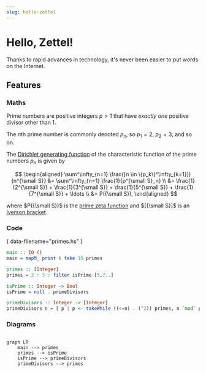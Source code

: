 ```yaml
---
slug: hello-zettel
---
```


# Hello, Zettel!

Thanks to rapid advances in technology, it's never been easier to put words on the Internet.

## Features

### Maths

Prime numbers are positive integers $p > 1$ that have _exactly one_ positive divisor other than $1$.

The $n$th prime number is commonly denoted $p_n$, so $p_1 = 2$, $p_2 = 3$, and so on.

The [Dirichlet generating function] of the characteristic function of the prime numbers $p_n$ is given by

$$
\begin{aligned}
\sum^\infty_{n=1} \frac{[n \in \{p_k\}^\infty_{k=1}]}{n^{\small S}} &= \sum^\infty_{n=1} \frac{1}{p^{\small S}_n} \\
	&= \frac{1}{2^{\small S}} + \frac{1}{3^{\small S}} + \frac{1}{5^{\small S}} + \frac{1}{7^{\small S}} + \ldots \\
	&= P({\small S}),
\end{aligned}
$$

where $P({\small S})$ is the [prime zeta function] and $[{\small S}]$ is an [Iverson bracket].

[Dirichlet generating function]: https://mathworld.wolfram.com/DirichletGeneratingFunction.html
[prime zeta function]: https://mathworld.wolfram.com/PrimeZetaFunction.html
[Iverson bracket]: https://mathworld.wolfram.com/IversonBracket.html

### Code

{ data-filename="primes.hs" }
```haskell
main :: IO ()
main = mapM_ print $ take 10 primes

primes :: [Integer]
primes = 2 : 3 : filter isPrime [5,7..]

isPrime :: Integer -> Bool
isPrime = null . primeDivisors

primeDivisors :: Integer -> [Integer]
primeDivisors n = [ p | p <- takeWhile ((<=n) . (^2)) primes, n `mod` p == 0 ]
```

### Diagrams

<code class="mermaid">
graph LR
	main --> primes
	primes --> isPrime
	isPrime --> primeDivisors
	primeDivisors --> primes
</code>
